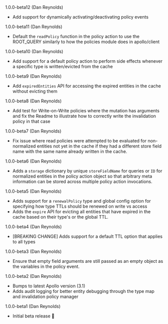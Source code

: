 
1.0.0-beta12 (Dan Reynolds)

- Add support for dynamically activating/deactivating policy events

1.0.0-beta11 (Dan Reynolds)

- Default the `readPolicy` function in the policy action to use the ROOT_QUERY similarly to how the policies module does in apollo/client

1.0.0-beta10 (Dan Reynolds)

- Add support for a default policy action to perform side effects whenever a specific type is written/evicted from the cache

1.0.0-beta9 (Dan Reynolds)

- Add `expiredEntities` API for accessing the expired entities in the cache without evicting them

1.0.0-beta8 (Dan Reynolds)

- Add test for Write-on-Write policies where the mutation has arguments and fix the Readme to illustrate how to correctly write the invalidation policy in that case

1.0.0-beta7 (Dan Reynolds)

- Fix issue where read policies were attempted to be evaluated for non-normalized entities not yet in the cache if they had a different store field name with the same name
  already written in the cache.

1.0.0-beta6 (Dan Reynolds)

- Adds a `storage` dictionary by unique `storeFieldName` for queries or `ID` for normalized entities in the policy action object so that arbitrary meta information can be stored across multiple policy action invocations.

1.0.0-beta5 (Dan Reynolds)

- Adds support for a `renewalPolicy` type and global config option for specifying how type TTLs should be renewed on write vs access
- Adds the `expire` API for evicting all entities that have expired in the cache based on their type's or the global TTL.

1.0.0-beta4 (Dan Reynolds)

- [BREAKING CHANGE] Adds support for a default TTL option that applies to all types

1.0.0-beta3 (Dan Reynolds)

- Ensure that empty field arguments are still passed as an empty object as the variables in the policy event.

1.0.0-beta2 (Dan Reynolds)

- Bumps to latest Apollo version (3.1)
- Adds audit logging for better entity debugging through the type map and invalidation policy manager

1.0.0-beta1 (Dan Reynolds)

- Initial beta release 🚀